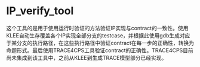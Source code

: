 # IP_verify_tool
这个工具的是用于使用运行时验证的方法验证IP实现与contract的一致性。使用KLEE自动生存覆盖各个IP实现全部分支的testcase，并根据此使用gdb生成对应于某分支的执行路径，在这些执行路径中验证contract在每一步的正确性，转换为命题形式。最后使用TRACE4CPS工具验证contract的正确性。TRACE4CPS目前尚未集成到该工具中，之前从KLEE到生成TRACE模型部分已经实现。
